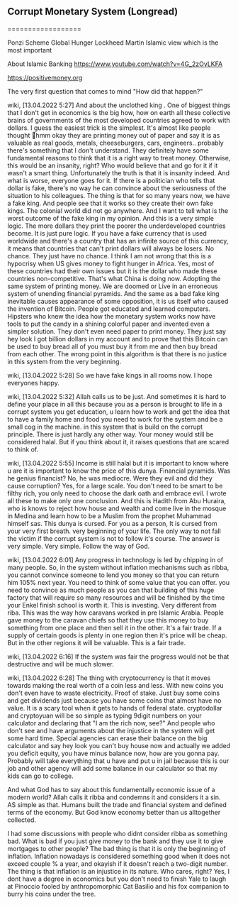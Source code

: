 

## Corrupt Monetary System (Longread)
==================
<style>
  code {
    white-space : pre-wrap !important;
    word-break: break-word;
  }
</style>


Ponzi Scheme
Global Hunger
Lockheed Martin
Islamic view which is the most important

About Islamic Banking
https://www.youtube.com/watch?v=4G_2zOyLKFA

https://positivemoney.org

The very first question that comes to mind "How did that happen?"

wiki, [13.04.2022 5:27]
And about the unclothed king .
One of biggest things that I don't get in economics is the big how, how on earth all these collective brains of governments of the most developed countries agreed to work with dollars. I guess the easiest trick is the simplest. It's almost like people thought 🤔hmm okay they are printing money out of paper and say it is as valuable as real goods, metals, cheeseburgers, cars, engineers.. probably there's something that I don't understand. They definitely have some fundamental reasons to think that it is a right way to treat money. Otherwise, this would be an insanity, right? Who would believe that and go for it if it wasn't a smart thing. 
Unfortunately the truth is that it is insanity indeed. And what is worse, everyone goes for it. If there is a politician who tells that dollar is fake, there's no way he can convince about the seriousness of the situation to his colleagues.
The thing is that for so many years now, we have a fake king. And people see that it works so they create their own fake kings. The colonial world did not go anywhere.
And I want to tell what is the worst outcome of the fake king in my opinion. And this is a very simple logic. The more dollars they print the poorer the underdeveloped countries become. It is just pure logic. If you have a fake currency that is used worldwide and there's a country that has an infinite source of this currency, it means that countries that can't print dollars will always be losers. No chance. They just have no chance. 
I think I am not wrong that this is a hypocrisy when US gives money to fight hunger in Africa. Yes, most of these countries had their own issues but it is the dollar who made these countries non-competitive.
That's what China is doing now. Adopting the same system of printing money. 
We are doomed or Live in an erroneous system of unending financial pyramids.
And the same as a bad fake king inevitable causes appearance of some opposition,  it is us itself who caused the invention of Bitcoin. People got educated and learned computers.
Hipsters who knew the idea how the monetary system works now have tools to put the candy in a shining colorful paper and invented even a simpler solution. They don't even need paper to print money. They just say hey look I got billion dollars in my account  and to prove that this Bitcoin can be used to buy bread all of you must buy it from me and then buy bread from each other. 
The wrong point in this algorithm is that there is no justice in this system from the very beginning.

wiki, [13.04.2022 5:28]
So we have fake kings in all rooms now. I hope everyones happy.

wiki, [13.04.2022 5:32]
Allah calls us to be just. And sometimes it is hard to define your place in all this because you as a person is brought to life in a corrupt system you get education, u learn how to work and get the idea that to have a family home and food you need to work for the system and be a small cog in the machine. in this system that is build on the corrupt principle. There is just hardly any other way. Your money would still be considered halal. But if you think about it, it raises questions that are scared to think of.

wiki, [13.04.2022 5:55]
Income is still halal but it is important to know where u are it is important to know the price of this dunya.
Financial pyramids.
Was he genius financist? No, he was mediocre. Were they evil and did they cause corruption? Yes, for a large scale. You don't need to be smart to be filthy rich, you only need to choose the dark oath and embrace evil.
I wrote all these to make only one conclusion. And this is Hadith from Abu Huraira, who is knows to reject how house and wealth and come live in the mosque in Medina and learn how to be a Muslim from the prophet Muhammad himself sas.
This dunya is cursed. 
For you as a person, It is cursed from your very first breath.
very beginning of your life. The only way to not fall the victim if the corrupt system is not to follow it's course. 
The answer is very simple. Very simple.
Follow the way of God.

wiki, [13.04.2022 6:01]
Any progress in technology is led by chipping in of many people. So, in the system without inflation mechanisms such as ribba, you cannot convince someone to lend you money so that you can return him 105% next year. You need to think of some value that you can offer. 
 you need to convince as much people as you can that building of this huge factory that will require so many resources and will be finished by the time your Enkel finish school is worth it. This is investing. Very different from riba.
This was the way how caravans worked in pre Islamic Arabia. People gave money to the caravan chiefs so that they use this money to buy something from one place and then sell it in the other.
It's a fair trade. If a supply of certain goods is plenty in one region then it's price will be cheap. But in the other regions it will be valuable. This is a fair trade.

wiki, [13.04.2022 6:16]
If the system was fair the progress would not be that destructive and will be much slower.

wiki, [13.04.2022 6:28]
The thing with cryptocurrency is that it moves towards making the real worth of a coin less and less. With new coins you don't even have to waste electricity. Proof of stake. Just buy some coins and get dividends just because you have some coins that almost have no value. 
It is a scary tool when it gets to hands of federal state.  cryptodollar and cryptoyuan will be so simple as typing 9digit numbers on your calculator and declaring that "I am the rich now, see?" And people who don't see and have arguments about the injustice in the system will get some hard time. 
Special agencies can erase their balance on the big calculator and say hey look you can't buy house now and actually we added you deficit equity, you have minus balance now, how are you gonna pay. Probably will take everything that u have and put u in jail because this is our job and other agency will add some balance in our calculator so that my kids can go to college.

And what God has to say about this fundamentally economic issue of a modern world?
Allah calls it ribba and condemns it and considers it a sin. AS simple as that. Humans built the trade and financial system and defined terms of the economy. But God know economy better than us alltogether collected.

I had some discussions with people who didnt consider ribba as something bad. What is bad if you just give money to the bank and they use it to give mortgages to other people? The bad thing is that it is only the beginning of inflation. Inflation nowadays is considered something good when it does not exceed couple % a year, and okayish if it doesn't reach a two-digit number. The thing is that inflation is an injustice in its nature. 
Who cares, right?
Yes, I dont have a degree in economics but you don't need to finish Yale to laugh at Pinoccio fooled by anthropomorphic Cat Basilio and his fox companion to burry his coins under the tree.